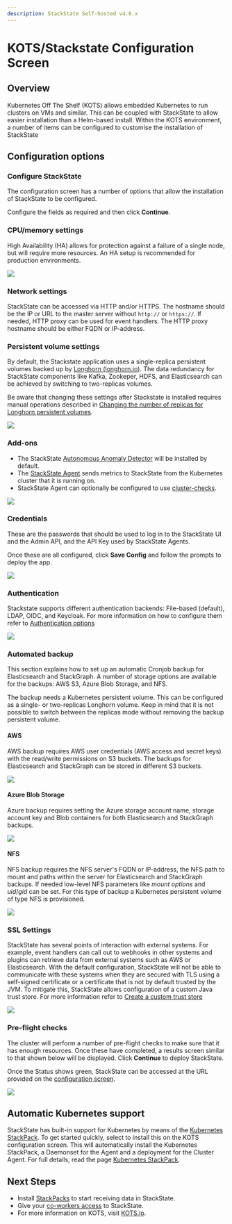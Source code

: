 ```yaml
---
description: StackState Self-hosted v4.6.x
---
```


# KOTS/Stackstate Configuration Screen

## Overview

Kubernetes Off The Shelf (KOTS) allows embedded Kubernetes to run clusters on VMs and similar. This can be coupled with StackState to allow easier installation than a Helm-based install. Within the KOTS environment, a number of items can be configured to customise the installation of StackState

## Configuration options

### Configure StackState

The configuration screen has a number of options that allow the installation of StackState to be configured.

Configure the fields as required and then click **Continue**.

### CPU/memory settings

High Availability (HA) allows for protection against a failure of a single node, but will require more resources. An HA setup is recommended for production environments.

![](/.gitbook/assets/kots-ha-non-ha.png)

### Network settings

StackState can be accessed via HTTP and/or HTTPS. The hostname should be the IP or URL to the master server without `http://` or `https://`.
If needed, HTTP proxy can be used for event handlers. The HTTP proxy hostname should be either FQDN or IP-address.

### Persistent volume settings

By default, the Stackstate application uses a single-replica persistent volumes backed up by [Longhorn \(longhorn.io\)](https://longhorn.io/docs/). The data redundancy for StackState components like Kafka, Zookeper, HDFS, and Elasticsearch can be achieved by switching to two-replicas volumes.

Be aware that changing these settings after Stackstate is installed requires manual operations described in [Changing the number of replicas for Longhorn persistent volumes](/setup/install-stackstate/kots-install/cluster_management.md#changing-the-number-of-replicas-for-Longhorn-persistent-volumes).

![](/.gitbook/assets/kots-persistent-volume-settings.png)

### Add-ons

* The StackState [Autonomous Anomaly Detector](/stackpacks/add-ons/aad.md) will be installed by default.
* The [StackState Agent](/setup/agent/kubernetes.md) sends metrics to StackState from the Kubernetes cluster that it is running on.
* StackState Agent can optionally be configured to use [cluster-checks](/setup/agent/kubernetes.md#enable-cluster-checks).

![](/.gitbook/assets/kots-addons.png)

### Credentials

These are the passwords that should be used to log in to the StackState UI and the Admin API, and the API Key used by StackState Agents.

Once these are all configured, click **Save Config** and follow the prompts to deploy the app.

![](/.gitbook/assets/kots-creds.png)

### Authentication

Stackstate supports different authentication backends: File-based (default), LDAP, OIDC, and Keycloak. For more information on how to configure them refer to [Authentication options](https://docs.stackstate.com/configure/security/)

![](/.gitbook/assets/kots-authn.png)

### Automated backup

This section explains how to set up an automatic Cronjob backup for Elasticsearch and StackGraph.
A number of storage options are available for the backups: AWS S3, Azure Blob Storage, and NFS.

The backup needs a Kubernetes persistent volume. This can be configured as a single- or two-replicas Longhorn volume. Keep in mind that it is not possible to switch between the replicas mode without removing the backup persistent volume.

#### AWS
AWS backup requires AWS user credentials (AWS access and secret keys) with the read/write permissions on S3 buckets. The backups for Elasticsearch and StackGraph can be stored in different S3 buckets.

![](/.gitbook/assets/kots-backup-aws.png)

#### Azure Blob Storage
Azure backup requires setting the Azure storage account name, storage account key and Blob containers for both Elasticsearch and StackGraph backups.

![](/.gitbook/assets/kots-backup-azure.png)

#### NFS
NFS backup requires the NFS server's FQDN or IP-address, the NFS path to mount and paths within the server for Elasticsearch and StackGraph backups. If needed low-level NFS parameters like *mount options* and *uid*/*gid* can be set. For this type of backup a Kubernetes persistent volume of type NFS is provisioned.

![](/.gitbook/assets/kots-backup-nfs.png)

### SSL Settings

StackState has several points of interaction with external systems. For example, event handlers can call out to webhooks in other systems and plugins can retrieve data from external systems such as AWS or Elasticsearch. With the default configuration, StackState will not be able to communicate with these systems when they are secured with TLS using a self-signed certificate or a certificate that is not by default trusted by the JVM.
To mitigate this, StackState allows configuration of a custom Java trust store. For more information refer to [Create a custom trust store](https://docs.stackstate.com/configure/security/self-signed-certificates#create-a-custom-trust-store)


![](/.gitbook/assets/kots-ssl-settings.png)

### Pre-flight checks

The cluster will perform a number of pre-flight checks to make sure that it has enough resources. Once these have completed, a results screen similar to that shown below will be displayed. Click **Continue** to deploy StackState.

Once the Status shows green, StackState can be accessed at the URL provided on the [configuration screen](#configure-stackstate).

![](/.gitbook/assets/kots-Pre-flight-checks.png)

## Automatic Kubernetes support

StackState has built-in support for Kubernetes by means of the [Kubernetes StackPack](../../../stackpacks/integrations/kubernetes.md). To get started quickly, select to install this on the KOTS configuration screen. This will automatically install the Kubernetes StackPack, a Daemonset for the Agent and a deployment for the Cluster Agent. For full details, read the page [Kubernetes StackPack](../../../stackpacks/integrations/kubernetes.md).

## Next Steps

* Install [StackPacks](../../../stackpacks/about-stackpacks.md) to start receiving data in StackState.
* Give your [co-workers access](../../../configure/security/authentication/) to StackState.
* For more information on KOTS, visit [KOTS.io](https://kots.io).
